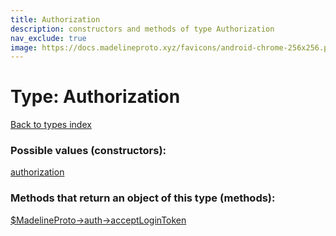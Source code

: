 ```yaml
---
title: Authorization
description: constructors and methods of type Authorization
nav_exclude: true
image: https://docs.madelineproto.xyz/favicons/android-chrome-256x256.png
---
```

# Type: Authorization
[Back to types index](index.html)



### Possible values (constructors):

[authorization](/API_docs/constructors/authorization.html)  



### Methods that return an object of this type (methods):

[$MadelineProto->auth->acceptLoginToken](/API_docs/methods/auth.acceptLoginToken.html)  




